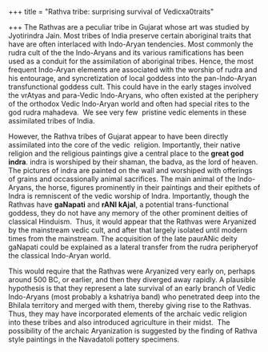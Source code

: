 +++
title = "Rathva tribe: surprising survival of Vedicxa0traits"

+++
The Rathvas are a peculiar tribe in Gujarat whose art was studied by
Jyotirindra Jain. Most tribes of India preserve certain aboriginal
traits that have are often interlaced with Indo-Aryan tendencies. Most
commonly the rudra cult of the the Indo-Aryans and its various
ramifications has been used as a conduit for the assimilation of
aboriginal tribes. Hence, the most frequent Indo-Aryan elements are
associated with the worship of rudra and his entourage, and
syncretization of local goddess into the pan-Indo-Aryan transfunctional
goddess cult. This could have in the early stages involved the vrAtyas
and para-Vedic Indo-Aryans, who often existed at the periphery of the
orthodox Vedic Indo-Aryan world and often had special rites to the god
rudra mahadeva.  We see very few  pristine vedic elements in these
assimilated tribes of India.

However, the Rathva tribes of Gujarat appear to have been directly
assimilated into the core of the vedic  religion. Importantly, their
native religion and the religious paintings give a central place to the
**great god indra**. indra is worshiped by their shaman, the badva, as
the lord of heaven. The pictures of indra are painted on the wall and
worshiped with offerings of grains and occassionally animal sacrifices.
The main animal of the Indo-Aryans, the horse, figures prominently in
their paintings and their epithets of Indra is remniscent of the vedic
worship of Indra. Importantly, though the Rathvas have **gaNapati** and
**rANI kAjal**, a potential trans-functional goddess, they do not have
any memory of the other prominent deities of classical Hinduism.  Thus,
it would appear that the Rathvas were Aryanized by the mainstream vedic
cult, and after that largely isolated until modern times from the
mainstream. The acquisition of the late paurANic deity gaNapati could be
explained as a lateral transfer from the rudra peripheryof the classical
Indo-Aryan world.

This would require that the Rathvas were Aryanized very early on,
perhaps around 500 BC, or earlier, and then they diverged away rapidly.
A plausible hypothesis is that they represent a late survival of an
early branch of Vedic Indo-Aryans (most probably a kshatriya band) who
penetrated deep into the Bhilala territory and merged with them, thereby
giving rise to the Rathvas. Thus, they may have incorporated elements of
the archaic vedic religion into these tribes and also introduced
agriculture in their midst.  The possibility of the archaic Aryanization
is suggested by the finding of Rathva style paintings in the Navadatoli
pottery specimens.
